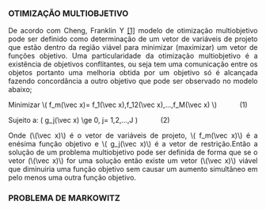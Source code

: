   <script src="https://polyfill.io/v3/polyfill.min.js?features=es6"></script>
  <script id="MathJax-script" async src="https://cdn.jsdelivr.net/npm/mathjax@3/es5/tex-mml-chtml.js"></script>

### OTIMIZAÇÃO MULTIOBJETIVO

<p align="justify">
De acordo com Cheng, Franklin Y <a href="https://doi.org/10.1016/B978-008043008-9/50039-9">[1]</a> modelo de otimização multiobjetivo pode ser definido como determinação de um vetor de variáveis ​​de projeto que estão dentro da região viável para minimizar (maximizar) um vetor de funções objetivo. Uma particularidade da otimização multiobjetivo é a existência de objetivos conflitantes, ou seja tem uma comunicação entre os objetos portanto uma melhoria obtida por um objetivo só é alcançada fazendo concordância a outro objetivo que pode ser observado no modelo abaixo;
</p>

<p align="justify">
Minimizar  \( f_m(\vec x)= f_1(\vec x),f_12(\vec x),...,f_M(\vec x) \) &emsp;&emsp;&emsp;(1)<br>

Sujeito a:     \( g_j(\vec x) \ge 0, j= 1,2,...,J \) &emsp;&emsp;&emsp;(2)<br>
</p>

<p align="justify">
Onde (\(\vec x)\) é o vetor de variáveis ​​de projeto, \( f_m(\vec x)\) é a enésima função objetivo e \( g_j(\vec x)\) é a vetor de restrição.Então a solução de um problema multiobjetivo pode ser definida de forma que se o vetor (\(\vec x)\) for uma solução então existe um vetor (\(\vec x)\) viável que diminuiria uma função objetivo sem causar um aumento simultâneo em pelo menos uma outra função objetivo.

</p>

### PROBLEMA DE MARKOWITZ 


